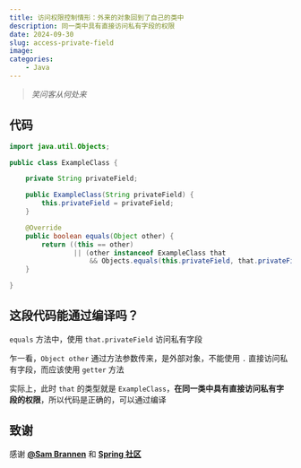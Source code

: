 ```yaml
---
title: 访问权限控制情形：外来的对象回到了自己的类中
description: 同一类中具有直接访问私有字段的权限
date: 2024-09-30
slug: access-private-field
image: 
categories:
    - Java
---
```


> *笑问客从何处来*
## 代码
```java
import java.util.Objects;

public class ExampleClass {

    private String privateField;

    public ExampleClass(String privateField) {
        this.privateField = privateField;
    }

    @Override
    public boolean equals(Object other) {
        return ((this == other) 
                || (other instanceof ExampleClass that 
                    && Objects.equals(this.privateField, that.privateField)));
    }

}
```
## 这段代码能通过编译吗？  
`equals` 方法中，使用 `that.privateField` 访问私有字段  

乍一看，`Object other` 通过方法参数传来，是外部对象，不能使用 `.` 直接访问私有字段，而应该使用 `getter` 方法  

实际上，此时 `that` 的类型就是 `ExampleClass`，**在同一类中具有直接访问私有字段的权限**，所以代码是正确的，可以通过编译  
## 致谢
感谢 [**@Sam Brannen**](https://github.com/sbrannen) 和 [**Spring 社区**](https://github.com/spring-projects)  